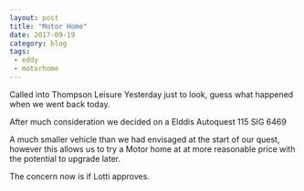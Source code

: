 ```yaml
---
layout: post
title: "Motor Home"
date: 2017-09-19
category: blog
tags:
 - eddy
 - motorhome
---
```



Called into Thompson Leisure Yesterday just to look, guess what happened when we went back today. 

<!--more-->

After much consideration we decided on a Elddis Autoquest 115 SIG 6469

A much smaller vehicle than we had envisaged at the start of our quest, however this allows us to try a Motor home at at more reasonable price with the potential to upgrade later.

The concern now is if Lotti approves.
